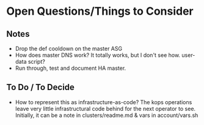 # Open Questions/Things to Consider

## Notes
* Drop the def cooldown on the master ASG
* How does master DNS work? It totally works, but I don't see how. user-data script?
* Run through, test and document HA master.

## To Do / To Decide
* How to represent this as infrastructure-as-code? The kops operations leave very little infrastructural code behind for the next operator to see. Initially, it can be a note in clusters/readme.md & vars in account/vars.sh
